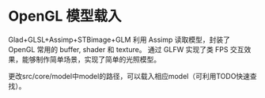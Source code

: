 # OpenGL 模型载入

Glad+GLSL+Assimp+STBimage+GLM
利用 Assimp 读取模型，封装了 OpenGL 常用的 buffer, shader 和 texture。
通过 GLFW 实现了类 FPS 交互效果，能够制作简单场景，实现了简单的光照模型。

更改src/core/model中model的路径，可以载入相应model（可利用TODO快速查找）。
